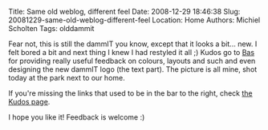 Title: Same old weblog, different feel
Date: 2008-12-29 18:46:38
Slug: 20081229-same-old-weblog-different-feel
Location: Home
Authors: Michiel Scholten
Tags: olddammit

<p>Fear not, this is still the dammIT you know, except that it looks a bit... new. I felt bored a bit and next thing I knew I had restyled it all ;) Kudos go to <a href="http://basvandijk.eu/">Bas</a> for providing really useful feedback on colours, layouts and such and even designing the new dammIT logo (the text part). The picture is all mine, shot today at the park next to our home.</p>

<p>If you're missing the links that used to be in the bar to the right, check <a href="http://aquariusoft.org/~mbscholt/index.php?page=kudos">the Kudos page</a>.</p>

<p>I hope you like it! Feedback is welcome :)</p>